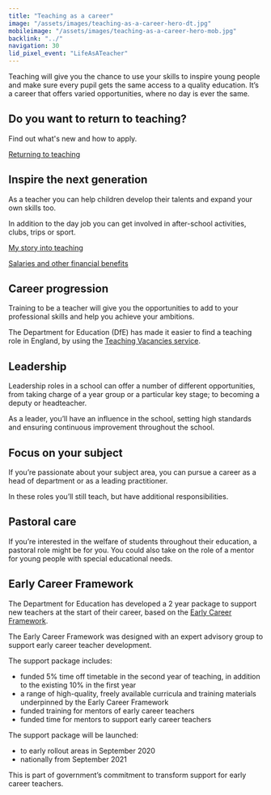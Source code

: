 ```yaml
---
title: "Teaching as a career"
image: "/assets/images/teaching-as-a-career-hero-dt.jpg"
mobileimage: "/assets/images/teaching-as-a-career-hero-mob.jpg"
backlink: "../"
navigation: 30
lid_pixel_event: "LifeAsATeacher"
---
```


Teaching will give you the chance to use your skills to inspire young people and make sure every pupil gets the same access to a quality education.  It’s a career that offers varied opportunities, where no day is ever the same.

<div class="content-cta">
  <h2>Do you want to return to teaching?</h2>
  <p>Find out what's new and how to apply.</p>
  <a href="/returning-to-teaching" class="call-to-action-button">Returning to <span>teaching</span></a>
</div>

## Inspire the next generation

As a teacher you can help children develop their talents and expand your own skills too.

In addition to the day job you can get involved in after-school activities, clubs, trips or sport.

<a class="content-link-secondary" href="/my-story-into-teaching">My story into <span>teaching</span></a>

<a class="content-link-secondary" href="/salaries-and-benefits">Salaries and other financial <span>benefits</span></a>

## Career progression

Training to be a teacher will give you the opportunities to add to your professional skills and help you achieve your ambitions.

The Department for Education (DfE) has made it easier to find a teaching role in England, by using the [Teaching Vacancies service](https://teaching-vacancies.service.gov.uk/).

## Leadership

Leadership roles in a school can offer a number of different opportunities, from taking charge of a year group or a particular key stage; to becoming a deputy or headteacher.

As a leader, you’ll have an influence in the school, setting high standards and ensuring continuous improvement throughout the school.

## Focus on your subject

If you’re passionate about your subject area, you can pursue a career as a head of department or as a leading practitioner.

In these roles you’ll still teach, but have additional responsibilities.

## Pastoral care

If you’re interested in the welfare of students throughout their education, a pastoral role might be for you. You could also take on the role of a mentor for young people with special educational needs.

## Early Career Framework

The Department for Education has developed a 2 year package to support new teachers at the start of their career, based on the [Early Career Framework](https://www.gov.uk/government/publications/supporting-early-career-teachers).

The Early Career Framework was designed with an expert advisory group to support early career teacher development.

The support package includes:

* funded 5% time off timetable in the second year of teaching, in addition to the existing 10% in the first year
* a range of high-quality, freely available curricula and training materials underpinned by the Early Career Framework
* funded training for mentors of early career teachers
* funded time for mentors to support early career teachers

The support package will be launched:

* to early rollout areas in September 2020
* nationally from September 2021

This is part of government’s commitment to transform support for early career teachers.
